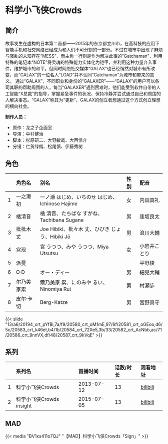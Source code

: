 # 科学小飞侠Crowds


## 简介

故事发生在虚构的日本第二首都——2015年的东京都立川市，在高科技的应用下智能手机和社交网络已经成为和人们不可分割的一部分。不过在城市中出现了麻烦与骚乱的未知存在“MESS”，而主角一行则是作为解决此事的“Gatchaman”，利用特殊的笔记本“NOTE”将灵魂的特殊能力实体化为铠甲，并利用这种力量介入事件，维护城市的和平。但同时网络社交媒体“GALAX”也已经悄然对城市有所改变，而“GALAX”的一位名人“LOAD”并不认同“Gatchaman”为城市和带来的意义。
通过“GALAX”，不同职业和身份的“GALAXER”——“GALAX”的用户可以各司其职的帮助周围的人，每当“GALAXER”遇到困难时，他们能受到软件自带的人工智能“X总裁”的指导，掌握紧急事件的状况、保持冷静并尝试通过自己和周围的人解决事态。“GALAX”称其为“更新”，GALAX的创立者想通过这个方式创立理想的横向社会。

**制作人员：**
- 原作：龙之子企画室
- 导演：中村健治
- 脚本：杉原研二、大野敏哉、大西信介
- 分镜：仁贺绿朗、松尾慎、伊藤秀树

## 角色

|     |   角色名   |   别名  | 性别 |  配音  |
|:--- |:------  |:----      |:---  |:--   |
| 1 | 一之濑初 | 一ノ瀬 はじめ、いちのせ はじめ、Ichinose Hajime | 女 | 内田真礼 |
| 2 | 橘清音 | 橘 清音、たちばな すがね、Tachibana Sugane | 男 | 逢坂良太 |
| 3 | 枇枇木丈 | Joe Hibiki、枇々木 丈、ひびき じょう、Hibiki Jō | 男 | 浪川大輔 |
| 4 | 宫现 | 宮 うつつ、みや うつつ、Miya Utsutsu | 女 | 小岩井ことり |
| 5 | 派曼 |  |  | 平野綾 |
| 6 | O·D | オー・ディー | 男 | 細見大輔 |
| 7 | 尔乃美家累 | 爾乃美家 累、にのみや るい、Ninomiya Rui | 男 | 村瀬歩 |
| 8 | 皮尔·卡切 | Berg-Katze | 男 | 宮野真守 |

{{< slide "13/a6/20194_crt_pYfBi,7a/f9/20580_crt_oM1mE,97/6f/20581_crt_oGEoo,d6/5c/20583_crt_k46et,b4/1b/20584_crt_72Xe5,3b/33/20582_crt_AcNbb,ac/71/20586_crt_9nnVX,df/48/20587_crt_9kVqE" >}}

## 系列

|     |   系列名   |   首播时间  | 话数/时长  | 观看地址 |
|:---  |:------    |:----      |:---       |:---  |
| 1 | 科学小飞侠Crowds | 2013-07-12 | 13 | [bilibili](https://www.bilibili.com/bangumi/play/ep9700)  |
| 2 | 科学小飞侠Crowds insight | 2015-07-05 | 13 | [bilibili](https://www.bilibili.com/bangumi/play/ss2612)  |


## MAD

{{< media  "BV1xs411o7QJ"
"【MAD】科学小飞侠Crowds「Sign」"  >}}
